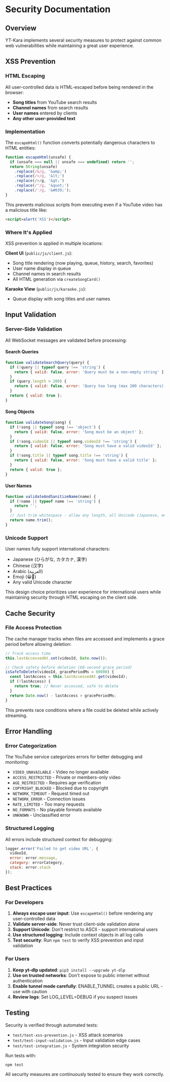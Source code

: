 # Security Documentation

## Overview

YT-Kara implements several security measures to protect against common web vulnerabilities while maintaining a great user experience.

## XSS Prevention

### HTML Escaping

All user-controlled data is HTML-escaped before being rendered in the browser:

- **Song titles** from YouTube search results
- **Channel names** from search results
- **User names** entered by clients
- **Any other user-provided text**

### Implementation

The `escapeHtml()` function converts potentially dangerous characters to HTML entities:

```javascript
function escapeHtml(unsafe) {
  if (unsafe === null || unsafe === undefined) return '';
  return String(unsafe)
    .replace(/&/g, '&amp;')
    .replace(/</g, '&lt;')
    .replace(/>/g, '&gt;')
    .replace(/"/g, '&quot;')
    .replace(/'/g, '&#039;');
}
```

This prevents malicious scripts from executing even if a YouTube video has a malicious title like:
```html
<script>alert('XSS')</script>
```

### Where It's Applied

XSS prevention is applied in multiple locations:

**Client UI** (`public/js/client.js`):
- Song title rendering (now playing, queue, history, search, favorites)
- User name display in queue
- Channel names in search results
- All HTML generation via `createSongCard()`

**Karaoke View** (`public/js/karaoke.js`):
- Queue display with song titles and user names

## Input Validation

### Server-Side Validation

All WebSocket messages are validated before processing:

#### Search Queries
```javascript
function validateSearchQuery(query) {
  if (!query || typeof query !== 'string') {
    return { valid: false, error: 'Query must be a non-empty string' };
  }
  if (query.length > 200) {
    return { valid: false, error: 'Query too long (max 200 characters)' };
  }
  return { valid: true };
}
```

#### Song Objects
```javascript
function validateSong(song) {
  if (!song || typeof song !== 'object') {
    return { valid: false, error: 'Song must be an object' };
  }
  if (!song.videoId || typeof song.videoId !== 'string') {
    return { valid: false, error: 'Song must have a valid videoId' };
  }
  if (!song.title || typeof song.title !== 'string') {
    return { valid: false, error: 'Song must have a valid title' };
  }
  return { valid: true };
}
```

#### User Names
```javascript
function validateAndSanitizeName(name) {
  if (!name || typeof name !== 'string') {
    return '';
  }
  // Just trim whitespace - allow any length, all Unicode (Japanese, emoji, etc.)
  return name.trim();
}
```

### Unicode Support

User names fully support international characters:
- Japanese (ひらがな, カタカナ, 漢字)
- Chinese (汉字)
- Arabic (العربية)
- Emoji (😀🎤)
- Any valid Unicode character

This design choice prioritizes user experience for international users while maintaining security through HTML escaping on the client side.

## Cache Security

### File Access Protection

The cache manager tracks when files are accessed and implements a grace period before allowing deletion:

```javascript
// Track access time
this.lastAccessedAt.set(videoId, Date.now());

// Check safety before deletion (60-second grace period)
isSafeToDelete(videoId, gracePeriodMs = 60000) {
  const lastAccess = this.lastAccessedAt.get(videoId);
  if (!lastAccess) {
    return true; // Never accessed, safe to delete
  }
  return Date.now() - lastAccess > gracePeriodMs;
}
```

This prevents race conditions where a file could be deleted while actively streaming.

## Error Handling

### Error Categorization

The YouTube service categorizes errors for better debugging and monitoring:

- `VIDEO_UNAVAILABLE` - Video no longer available
- `ACCESS_RESTRICTED` - Private or members-only video
- `AGE_RESTRICTED` - Requires age verification
- `COPYRIGHT_BLOCKED` - Blocked due to copyright
- `NETWORK_TIMEOUT` - Request timed out
- `NETWORK_ERROR` - Connection issues
- `RATE_LIMITED` - Too many requests
- `NO_FORMATS` - No playable formats available
- `UNKNOWN` - Unclassified error

### Structured Logging

All errors include structured context for debugging:

```javascript
logger.error('Failed to get video URL', {
  videoId,
  error: error.message,
  category: errorCategory,
  stack: error.stack
});
```

## Best Practices

### For Developers

1. **Always escape user input**: Use `escapeHtml()` before rendering any user-controlled data
2. **Validate server-side**: Never trust client-side validation alone
3. **Support Unicode**: Don't restrict to ASCII - support international users
4. **Use structured logging**: Include context objects in all log calls
5. **Test security**: Run `npm test` to verify XSS prevention and input validation

### For Users

1. **Keep yt-dlp updated**: `pip3 install --upgrade yt-dlp`
2. **Use on trusted networks**: Don't expose to public internet without authentication
3. **Enable tunnel mode carefully**: ENABLE_TUNNEL creates a public URL - use with caution
4. **Review logs**: Set LOG_LEVEL=DEBUG if you suspect issues

## Testing

Security is verified through automated tests:

- `test/test-xss-prevention.js` - XSS attack scenarios
- `test/test-input-validation.js` - Input validation edge cases
- `test/test-integration.js` - System integration security

Run tests with:
```bash
npm test
```

All security measures are continuously tested to ensure they work correctly.
